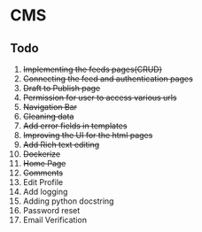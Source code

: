 # CMS

## Todo

1. <del>Implementing the feeds pages(CRUD)</del>  
2. <del> Connecting the feed and authentication pages</del>  
3. <del>Draft to Publish page</del>   
4. <del>Permission for user to access various urls</del>  
5. <del>Navigation Bar</del>  
6. <del>Cleaning data</del>  
7. <del>Add error fields in templates</del>  
8. <del>Improving the UI for the html pages</del>  
9. <del>Add Rich text editing</del>
10. <del>Dockerize</del>  
11. <del>Home Page</del>    
12. <del>Comments</del>  
13. Edit Profile  
14. Add logging  
13. Adding python docstring  
16. Password reset  
17. Email Verification  
